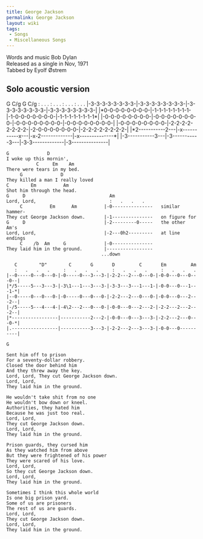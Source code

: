 ```yaml
---
title: George Jackson
permalink: George Jackson
layout: wiki
tags:
 - Songs
 - Miscellaneous Songs
---
```


Words and music Bob Dylan  
Released as a single in Nov, 1971  
Tabbed by Eyolf Østrem

<h2 class="songversion">
Solo acoustic version

</h2>
      G                 C/g                 G               C/g
      :   .   .   .     :   .   .   .     :   .   .   .     :   .   .   .
    |-3-3-3-3-3-3-3-3-|-3-3-3-3-3-3-3-3-|-3-3-3-3-3-3-3-3-|-3-3-3-3-3-3-3-3-|
    |*0-0-0-0-0-0-0-0-|-1-1-1-1-1-1-1-1-|-1-0-0-0-0-0-0-0-|-1-1-1-1-1-1-1-1*|
    |-0-0-0-0-0-0-0-0-|-0-0-0-0-0-0-0-0-|-0-0-0-0-0-0-0-0-|-0-0-0-0-0-0-0-0-|
    |-0-0-0-0-0-0-0-0-|-2-2-2-2-2-2-2-2-|-2-0-0-0-0-0-0-0-|-2-2-2-2-2-2-2-2-|
    |*2-----------2---|-x-----------x---|-x-2-------------|-x--------------*|
    |-3-----------3---|-3-----------3---|-3-3-------------|-3---------------|

    G              D
    I woke up this mornin',
               C     Em    Am
    There were tears in my bed.
         G              D
    They killed a man I really loved
    C        Em          Am
    Shot him through the head.
    G     D                               Am
    Lord, Lord,                           :   .   .   .
         C          Em      Am          |-0---------------   similar hammer-
    They cut George Jackson down.       |-1---------------   on figure for
    G     D                             |-2---------0-----   the other Am's
    Lord, Lord,                         |-2---0h2---------   at line endings
         C    /b  Am     G              |-0---------------
    They laid him in the ground.        |-----------------
                                       ...down

       C        "D"        C       G       D         C       Em         Am
       :   .   .   .     :   .   .   .     :   .   .   .     :   .   .   .
    |--0-----0---0---0-|-0-----0---3---3-|-2-2---2---0---0-|-0-0---0---0---0--|
    |*/5-----5---3---3-|-3\1---1---3---3-|-3-3---3---1---1-|-0-0---0---1---1-*|
    |--0-----0---0---0-|-0-----0---0---0-|-2-2---2---0---0-|-0-0---0---2---2--|
    |-/5-----5---4---4-|-4\2---2---0---0-|-0-0---0---2---2-|-2-2---2---2---2--|
    |*-----------------|-----------2---2-|-0-0---0---3---3-|-2-2---2---0---0-*|
    |.-----------------|-----------3---3-|-2-2---2---3---3-|-0-0---0----------|

    G

    Sent him off to prison
    For a seventy-dollar robbery.
    Closed the door behind him
    And they threw away the key.
    Lord, Lord, They cut George Jackson down.
    Lord, Lord,
    They laid him in the ground.

    He wouldn't take shit from no one
    He wouldn't bow down or kneel.
    Authorities, they hated him
    Because he was just too real.
    Lord, Lord,
    They cut George Jackson down.
    Lord, Lord,
    They laid him in the ground.

    Prison guards, they cursed him
    As they watched him from above
    But they were frightened of his power
    They were scared of his love.
    Lord, Lord,
    So they cut George Jackson down.
    Lord, Lord,
    They laid him in the ground.

    Sometimes I think this whole world
    Is one big prison yard.
    Some of us are prisoners
    The rest of us are guards.
    Lord, Lord,
    They cut George Jackson down.
    Lord, Lord,
    They laid him in the ground.
